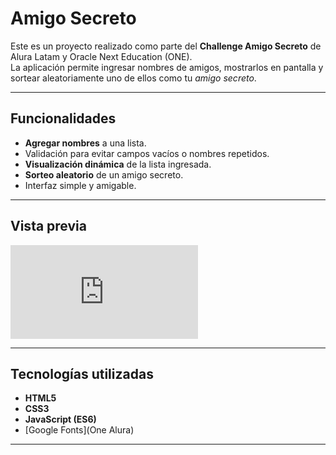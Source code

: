 # Amigo Secreto

Este es un proyecto realizado como parte del **Challenge Amigo Secreto** de Alura Latam y Oracle Next Education (ONE).  
La aplicación permite ingresar nombres de amigos, mostrarlos en pantalla y sortear aleatoriamente uno de ellos como tu *amigo secreto*.

---

## Funcionalidades

- **Agregar nombres** a una lista.
- Validación para evitar campos vacíos o nombres repetidos.
- **Visualización dinámica** de la lista ingresada.
- **Sorteo aleatorio** de un amigo secreto.
- Interfaz simple y amigable.

---

## Vista previa

![Captura de pantalla del proyecto](http://127.0.0.1:5500/challenge-amigo-secreto_esp-main/index.html)

---

## Tecnologías utilizadas

- **HTML5**
- **CSS3**
- **JavaScript (ES6)**
- [Google Fonts](One Alura)

---


